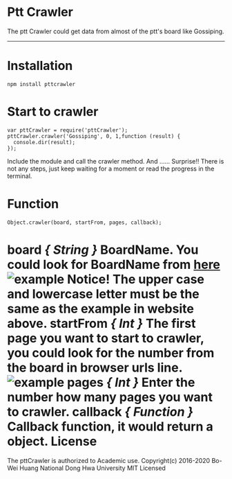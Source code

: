 Ptt Crawler
===================
The ptt Crawler could get data from almost of the ptt's board like Gossiping.

----------
Installation
===================

    npm install pttcrawler

Start to crawler
===================

    var pttCrawler = require('pttCrawler');
    pttCrawler.crawler('Gossiping', 0, 1,function (result) {
      console.dir(result);
    });
Include the module and call the crawler method.
And ......
Surprise!!  There is not any steps, just keep waiting for a moment or read the progress in the terminal.

Function
===================

    Object.crawler(board, startFrom, pages, callback);

**board *{ String }***
BoardName.
You could look for BoardName from [here](https://www.ptt.cc/hotboard.html)
![example](http://i.imgur.com/O3vl8Ti.png)
Notice! The upper case and lowercase letter must be the same as the example in website above.
**startFrom *{ Int }***
The first page you want to start to crawler, you could look for the number from the board in browser urls line.
![example](http://i.imgur.com/ggXUeq4.png)
**pages *{ Int }***
Enter the number how many pages you want to crawler.
**callback *{ Function }***
Callback function, it would return a object.
License
===================
The pttCrawler is authorized to Academic use.
Copyright(c) 2016-2020 Bo-Wei Huang
National Dong Hwa University
MIT Licensed

